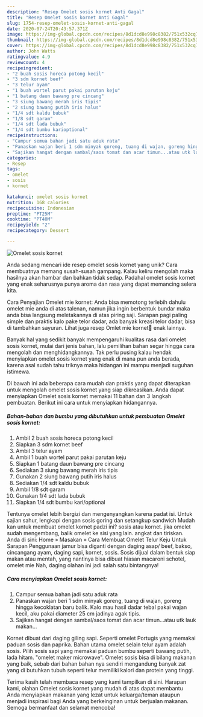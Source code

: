 ```yaml
---
description: "Resep Omelet sosis kornet Anti Gagal"
title: "Resep Omelet sosis kornet Anti Gagal"
slug: 1754-resep-omelet-sosis-kornet-anti-gagal
date: 2020-07-24T20:43:57.371Z
image: https://img-global.cpcdn.com/recipes/8d1dcd8e998c8382/751x532cq70/omelet-sosis-kornet-foto-resep-utama.jpg
thumbnail: https://img-global.cpcdn.com/recipes/8d1dcd8e998c8382/751x532cq70/omelet-sosis-kornet-foto-resep-utama.jpg
cover: https://img-global.cpcdn.com/recipes/8d1dcd8e998c8382/751x532cq70/omelet-sosis-kornet-foto-resep-utama.jpg
author: John Watts
ratingvalue: 4.9
reviewcount: 4
recipeingredient:
- "2 buah sosis horeca potong kecil"
- "3 sdm kornet beef"
- "3 telur ayam"
- "1 buah wortel parut pakai parutan keju"
- "1 batang daun bawang pre cincang"
- "3 siung bawang merah iris tipis"
- "2 siung bawang putih iris halus"
- "1/4 sdt kaldu bubuk"
- "1/8 sdt garam"
- "1/4 sdt lada bubuk"
- "1/4 sdt bumbu karioptional"
recipeinstructions:
- "Campur semua bahan jadi satu aduk rata"
- "Panaskan wajan beri 1 sdm minyak goreng, tuang di wajan, goreng hingga kecoklatan baru balik. Kalo mau hasil dadar tebal pakai wajan kecil, aku pakai diameter 25 cm jadinya agak tipis."
- "Sajikan hangat dengan sambal/saos tomat dan acar timun...atau utk lauk makan..."
categories:
- Resep
tags:
- omelet
- sosis
- kornet

katakunci: omelet sosis kornet 
nutrition: 168 calories
recipecuisine: Indonesian
preptime: "PT25M"
cooktime: "PT40M"
recipeyield: "2"
recipecategory: Dessert

---
```



![Omelet sosis kornet](https://img-global.cpcdn.com/recipes/8d1dcd8e998c8382/751x532cq70/omelet-sosis-kornet-foto-resep-utama.jpg)

Anda sedang mencari ide resep omelet sosis kornet yang unik? Cara membuatnya memang susah-susah gampang. Kalau keliru mengolah maka hasilnya akan hambar dan bahkan tidak sedap. Padahal omelet sosis kornet yang enak seharusnya punya aroma dan rasa yang dapat memancing selera kita.

Cara Penyajian Omelet mie kornet: Anda bisa memotong terlebih dahulu omelet mie anda di atas talenan, namun jika ingin berbentuk bundar maka anda bisa langsung meletakannya di atas piring saji. Sarapan pagi paling simple dan praktis kalo pake telor dadar, ada banyak kreasi telor dadar, bisa di tambahkan sayuran. Lihat juga resep Omlet mie kornet🍳 enak lainnya.

Banyak hal yang sedikit banyak mempengaruhi kualitas rasa dari omelet sosis kornet, mulai dari jenis bahan, lalu pemilihan bahan segar hingga cara mengolah dan menghidangkannya. Tak perlu pusing kalau hendak menyiapkan omelet sosis kornet yang enak di mana pun anda berada, karena asal sudah tahu triknya maka hidangan ini mampu menjadi suguhan istimewa.


Di bawah ini ada beberapa cara mudah dan praktis yang dapat diterapkan untuk mengolah omelet sosis kornet yang siap dikreasikan. Anda dapat menyiapkan Omelet sosis kornet memakai 11 bahan dan 3 langkah pembuatan. Berikut ini cara untuk menyiapkan hidangannya.

<!--inarticleads1-->

##### Bahan-bahan dan bumbu yang dibutuhkan untuk pembuatan Omelet sosis kornet:

1. Ambil 2 buah sosis horeca potong kecil
1. Siapkan 3 sdm kornet beef
1. Ambil 3 telur ayam
1. Ambil 1 buah wortel parut pakai parutan keju
1. Siapkan 1 batang daun bawang pre cincang
1. Sediakan 3 siung bawang merah iris tipis
1. Gunakan 2 siung bawang putih iris halus
1. Sediakan 1/4 sdt kaldu bubuk
1. Ambil 1/8 sdt garam
1. Gunakan 1/4 sdt lada bubuk
1. Siapkan 1/4 sdt bumbu kari/optional


Tentunya omelet lebih bergizi dan mengenyangkan karena padat isi. Untuk sajian sahur, lengkapi dengan sosis goring dan setangkup sandwich Mudah kan untuk membuat omelet kornet padzi ini? sosis atau kornet. jika omelet sudah mengembang, balik omelet ke sisi yang lain. angkat dan tiriskan. Anda di sini: Home » Masakan » Cara Membuat Omelet Telur Keju Untuk Sarapan Penggunaan jamur bisa diganti dengan daging asap/ beef, bakso, cincangang ayam, daging sapi, kornet, sosis. Sosis dijual dalam bentuk siap makan atau mentah, yang nantinya bisa dibuat hiasan macaroni schotel, omelet mie Nah, daging olahan ini jadi salah satu bintangnya! 

<!--inarticleads2-->

##### Cara menyiapkan Omelet sosis kornet:

1. Campur semua bahan jadi satu aduk rata
1. Panaskan wajan beri 1 sdm minyak goreng, tuang di wajan, goreng hingga kecoklatan baru balik. Kalo mau hasil dadar tebal pakai wajan kecil, aku pakai diameter 25 cm jadinya agak tipis.
1. Sajikan hangat dengan sambal/saos tomat dan acar timun...atau utk lauk makan...


Kornet dibuat dari daging giling sapi. Seperti omelet Portugis yang memakai paduan sosis dan paprika. Bahan utama omelet selain telur ayam adalah sosis. Pilih sosis sapi yang memakai paduan bumbu seperti bawang putih, lada hitam. &#34;omelet maker microwave&#34;. Omelet sosis bisa di bilang makanan yang baik, sebab dari bahan bahan nya sendiri mengandung banyak zat yang di butuhkan tubuh seperti telur memiliki kalori dan protein yang tinggi. 

Terima kasih telah membaca resep yang kami tampilkan di sini. Harapan kami, olahan Omelet sosis kornet yang mudah di atas dapat membantu Anda menyiapkan makanan yang lezat untuk keluarga/teman ataupun menjadi inspirasi bagi Anda yang berkeinginan untuk berjualan makanan. Semoga bermanfaat dan selamat mencoba!
